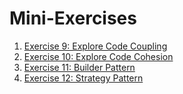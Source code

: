 # Mini-Exercises

1. [Exercise 9: Explore Code Coupling](./09_exercise/instructions.md)
2. [Exercise 10: Explore Code Cohesion](./10_exercise/instructions.md)
3. [Exercise 11: Builder Pattern](./11_exercise/instructions.md)
4. [Exercise 12: Strategy Pattern](./12_exercise/instructions.md)